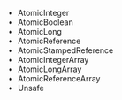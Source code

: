 - AtomicInteger
- AtomicBoolean
- AtomicLong
- AtomicReference
- AtomicStampedReference
- AtomicIntegerArray
- AtomicLongArray
- AtomicReferenceArray
- Unsafe
